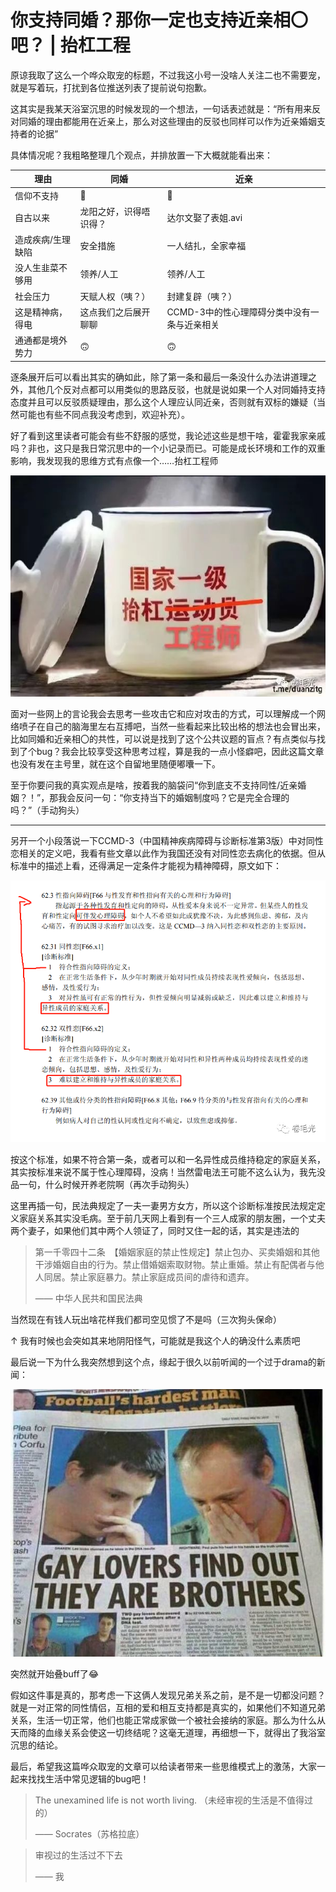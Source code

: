 # 你支持同婚？那你一定也支持近亲相〇吧？ | 抬杠工程

原谅我取了这么一个哗众取宠的标题，不过我这小号一没啥人关注二也不需要宠，就是写着玩，打扰到各位推送列表了提前说句抱歉。

这其实是我某天浴室沉思的时候发现的一个想法，一句话表述就是：“所有用来反对同婚的理由都能用在近亲上，那么对这些理由的反驳也同样可以作为近亲婚姻支持者的论据”

具体情况呢？我粗略整理几个观点，并排放置一下大概就能看出来：

|理由|同婚|近亲|
|--|--|--|
|信仰不支持|🙂|🙂|
|自古以来|龙阳之好，识得唔识得？|达尔文娶了表姐.avi|
|造成疾病/生理缺陷|安全措施|一人结扎，全家幸福|
|没人生韭菜不够用|领养/人工|领养/人工|
|社会压力|天赋人权（咦？）|封建复辟（咦？）|
|这是精神病，得电|这点我们之后展开聊聊|CCMD-3中的性心理障碍分类中没有一条与近亲相关|
|通通都是境外势力|🙃|🙃|


逐条展开后可以看出其实的确如此，除了第一条和最后一条没什么办法讲道理之外，其他几个反对点都可以用类似的思路反驳，也就是说如果一个人对同婚持支持态度并且可以反驳质疑理由，那么这个人理应认同近亲，否则就有双标的嫌疑（当然可能也有些不同点我没考虑到，欢迎补充）。

好了看到这里读者可能会有些不舒服的感觉，我论述这些是想干啥，霍霍我家亲戚吗？非也，这只是我日常沉思中的一个小记录而已。可能是成长环境和工作的双重影响，我发现我的思维方式有点像一个……抬杠工程师

![抬杠工程师](../img/03_trolling_engineer.jpg)

面对一些网上的言论我会去思考一些攻击它和应对攻击的方式，可以理解成一个网络喷子在自己的脑海里左右互搏吧，当然一些看起来比较出格的想法也会冒出来，比如同婚和近亲相〇的共性，可以说是找到了这个公共议题的盲点？有点类似与找到了个bug？我会比较享受这种思考过程，算是我的一点小怪癖吧，因此这篇文章也没有发在主号里，就在这个自留地里随便嘟囔一下。

至于你要问我的真实观点是啥，按着我的脑袋问“你到底支不支持同性/近亲婚姻？！”，那我会反问一句：“你支持当下的婚姻制度吗？它是完全合理的吗？”（手动狗头）

---

另开一个小段落说一下CCMD-3（中国精神疾病障碍与诊断标准第3版）中对同性恋相关的定义吧，我看有些文章以此作为我国还没有对同性恋去病化的依据。但从标准中的描述上看，还得满足一定条件才能视为精神障碍，原文如下：

![性指向障碍定义](../img/03_CCMD-3_LGBT.png)

按这个标准，如果不符合第一条，或者可以和一名异性成员维持稳定的家庭关系，其实按标准来说不属于性心理障碍，没病！当然雷电法王可能不这么认为，我先没品一句，什么时候开养老院啊（再次手动狗头）

这里再插一句，民法典规定了一夫一妻男方女方，所以这个诊断标准按民法规定定义家庭关系其实没毛病。至于前几天网上看到有一个三人成家的朋友圈，一个丈夫两个妻子，如果他们其中两个人领证了，同时又住一起的话，其实是违法的

> 第一千零四十二条　【婚姻家庭的禁止性规定】禁止包办、买卖婚姻和其他干涉婚姻自由的行为。禁止借婚姻索取财物。禁止重婚。禁止有配偶者与他人同居。禁止家庭暴力。禁止家庭成员间的虐待和遗弃。
> 
> —— 中华人民共和国民法典

当然现在有钱人玩出啥花样我们都司空见惯了不是吗（三次狗头保命）

↑ 我有时候也会突如其来地阴阳怪气，可能就是我这个人的确没什么素质吧

最后说一下为什么我突然想到这个点，缘起于很久以前听闻的一个过于drama的新闻：

![gay-bro](../img/03_gay_brothers.jpg)

突然就开始叠buff了😂

假如这件事是真的，那考虑一下这俩人发现兄弟关系之前，是不是一切都没问题？就是一对正常的同性情侣，互相的爱和相互支持都是真实的，如果他们不知道兄弟关系，生活一切正常，他们也能正常成家做一个被社会接纳的家庭。那么为什么从天而降的血缘关系会使这一切终结呢？这毫无道理，再细想一下，就得出了我浴室沉思的结论。


最后，希望我这篇哗众取宠的文章可以给读者带来一些思维模式上的激荡，大家一起来找找生活中常见逻辑的bug吧！


> The unexamined life is not worth living. （未经审视的生活是不值得过的）
> 
> —— Socrates（苏格拉底）


> 审视过的生活过不下去
> 
> —— 我

